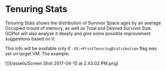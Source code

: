 # Tenuring Stats

Tenuring Stats shows the distribution of Survivor Space ages by an average Occupied mount of memory, as well as Total and Desired Survivor Size. GCPlot will also analyze it deeply and give some possible improvement suggestions based on it.

This info will be available only if `-XX:+PrintTenuringDistribution` flag was set on target VM. The example:

![](/assets/Screen Shot 2017-04-15 at 2.43.02 PM.png)

